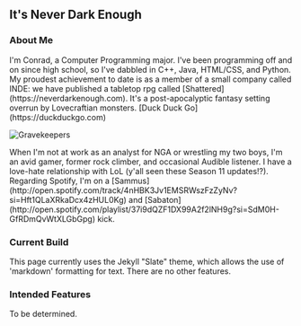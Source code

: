 ## It's Never Dark Enough

### About Me

<p>I'm Conrad, a Computer Programming major. I've been programming off and on since high school, so I've dabbled in C++, Java, HTML/CSS, and Python. My proudest achievement to date is as a member of a small company called INDE: we have published a tabletop rpg called [Shattered](https://neverdarkenough.com). It's a post-apocalyptic fantasy setting overrun by Lovecraftian monsters. [Duck Duck Go](https://duckduckgo.com)</p>

![Gravekeepers](/blob/master/Gravekeepers%20-%20compressed.png)

<p>When I'm not at work as an analyst for NGA or wrestling my two boys, I'm an avid gamer, former rock climber, and occasional Audible listener. I have a love-hate relationship with LoL (y'all seen these Season 11 updates!?). Regarding Spotify, I'm on a [Sammus](http://open.spotify.com/track/4nHBK3Jv1EMSRWszFzZyNv?si=Hft1QLaXRkaDcx4zHUL0Kg) and [Sabaton](http://open.spotify.com/playlist/37i9dQZF1DX99A2f2lNH9g?si=SdM0H-GfRDmQvWtXLGbGpg) kick. </p>

### Current Build

This page currently uses the Jekyll "Slate" theme, which allows the use of 'markdown' formatting for text. There are no other features.

### Intended Features

To be determined.
